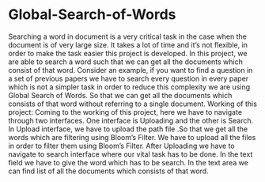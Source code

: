 # Global-Search-of-Words
Searching a word in document is a very critical task in the case when the document is of very large size. It takes a lot of time and it’s not flexible, in order to make the task easier this project is developed. In this project, we are able to search a word such that we can get all the documents which consist of that word.   Consider an example, if you want to find a question in a set of previous papers we have to search every question in every paper which is not a simpler task in order to reduce this complexity we are using Global Search of Words. So that we can get all the documents which consists of that word without referring to a single document. Working of this project: Coming to the working of this project, here we have to navigate through two interfaces. One interface is Uploading and the other is Search. In Upload interface, we have to upload the path file .So that we get all the words which are filtering using Bloom’s Filter. We have to upload all the files in order to filter them using Bloom’s Filter. After Uploading we have to navigate to search interface where our vital task has to be done. In the text field we have to give the word which has to be search. In the text area we can find list of all the documents which consists of that word.
